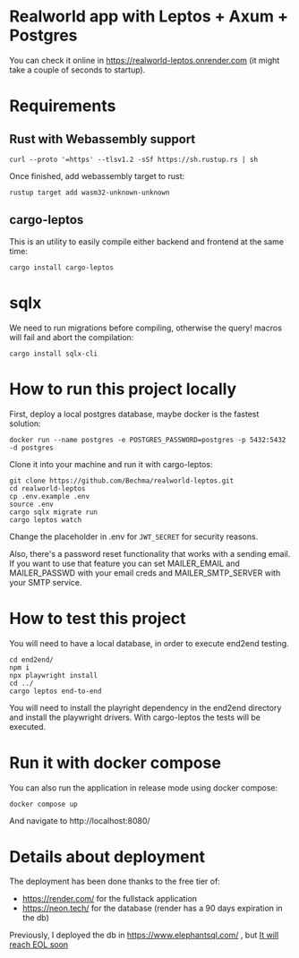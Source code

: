 # Realworld app with Leptos + Axum + Postgres

You can check it online in https://realworld-leptos.onrender.com (it might take a couple of seconds to startup).

# Requirements

## Rust with Webassembly support

`curl --proto '=https' --tlsv1.2 -sSf https://sh.rustup.rs | sh`

Once finished, add webassembly target to rust:

`rustup target add wasm32-unknown-unknown`

## cargo-leptos

This is an utility to easily compile either backend and frontend at the same time:

`cargo install cargo-leptos`

# sqlx

We need to run migrations before compiling, otherwise the query! macros will fail and abort the compilation:

`cargo install sqlx-cli`

# How to run this project locally

First, deploy a local postgres database, maybe docker is the fastest solution:

`docker run --name postgres -e POSTGRES_PASSWORD=postgres -p 5432:5432 -d postgres`

Clone it into your machine and run it with cargo-leptos:

```
git clone https://github.com/Bechma/realworld-leptos.git
cd realworld-leptos
cp .env.example .env
source .env
cargo sqlx migrate run
cargo leptos watch
```

Change the placeholder in .env for `JWT_SECRET` for security reasons.

Also, there's a password reset functionality that works with a sending email. If you want
to use that feature you can set MAILER_EMAIL and MAILER_PASSWD with your email creds
and MAILER_SMTP_SERVER with your SMTP service.

# How to test this project

You will need to have a local database, in order to execute end2end testing.

```
cd end2end/
npm i
npx playwright install
cd ../
cargo leptos end-to-end
```

You will need to install the playright dependency in the end2end directory and
install the playwright drivers. With cargo-leptos the tests will be executed.

# Run it with docker compose

You can also run the application in release mode using docker compose:

`docker compose up`

And navigate to http://localhost:8080/

# Details about deployment

The deployment has been done thanks to the free tier of:

- https://render.com/ for the fullstack application
- https://neon.tech/ for the database (render has a 90 days expiration in the db)

Previously, I deployed the db in https://www.elephantsql.com/ ,
but [It will reach EOL soon](https://www.elephantsql.com/blog/end-of-life-announcement.html)